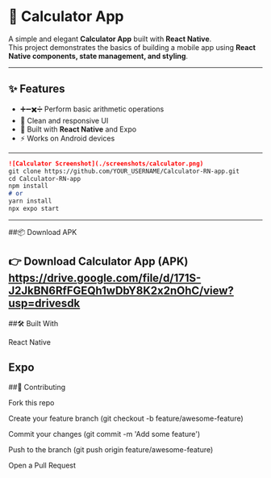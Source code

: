 # 📱 Calculator App

A simple and elegant **Calculator App** built with **React Native**.  
This project demonstrates the basics of building a mobile app using **React Native components, state management, and styling**.

---

## ✨ Features
- ➕➖✖️➗ Perform basic arithmetic operations  
- 🎨 Clean and responsive UI  
- 📱 Built with **React Native** and Expo  
- ⚡ Works on Android devices  

---

```md
![Calculator Screenshot](./screenshots/calculator.png)
git clone https://github.com/YOUR_USERNAME/Calculator-RN-app.git
cd Calculator-RN-app
npm install
# or
yarn install
npx expo start
```
---

##📦 Download APK

👉 Download Calculator App (APK) https://drive.google.com/file/d/171S-J2JkBN6RfFGEQh1wDbY8K2x2nOhC/view?usp=drivesdk
---
##🛠️ Built With

React Native

Expo
---
##🤝 Contributing

Fork this repo

Create your feature branch (git checkout -b feature/awesome-feature)

Commit your changes (git commit -m 'Add some feature')

Push to the branch (git push origin feature/awesome-feature)

Open a Pull Request

